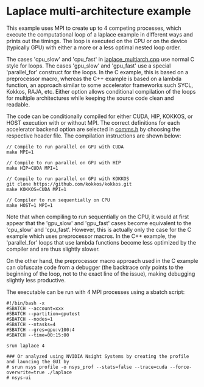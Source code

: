 # Laplace multi-architecture example

This example uses MPI to create up to 4 competing processes, which execute the computational loop of a laplace example in different ways and prints out the timings. The loop is executed on the CPU or on the device (typically GPU) with either a more or a less optimal nested loop order. 

The cases 'cpu_slow' and 'cpu_fast' in [laplace_multiarch.cpp](src/laplace_multiarch.cpp) use normal C style for loops. The cases 'gpu_slow' and 'gpu_fast' use a special 'parallel_for' construct for the loops. In the C example, this is based on a preprocessor macro, whereas the C++ example is based on a lambda function, an approach similar to some accelerator frameworks such SYCL, Kokkos, RAJA, etc. Either option allows conditional compilation of the loops for multiple architectures while keeping the source code clean and readable.

The code can be conditionally compiled for either CUDA, HIP, KOKKOS, or HOST execution with or without MPI. The correct definitions for each accelerator backend option are selected in [comms.h](src/comms.h) by choosing the respective header file. The compilation instructions are shown below:

```
// Compile to run parallel on GPU with CUDA
make MPI=1

// Compile to run parallel on GPU with HIP
make HIP=CUDA MPI=1

// Compile to run parallel on GPU with KOKKOS
git clone https://github.com/kokkos/kokkos.git
make KOKKOS=CUDA MPI=1

// Compiler to run sequentially on CPU
make HOST=1 MPI=1

```
Note that when compiling to run sequentially on the CPU, it would at first appear that the 'gpu_slow' and 'gpu_fast' cases become equivalent to the 'cpu_slow' and 'cpu_fast'. However, this is actually only the case for the C example which uses preprocessor macros. In the C++ example, the 'parallel_for' loops that use lambda functions become less optimized by the compiler and are thus slightly slower. 

On the other hand, the preprocessor macro approach used in the C example can obfuscate code from a debugger (the backtrace only points to the beginning of the loop, not to the exact line of the issue), making debugging slightly less productive.

The executable can be run with 4 MPI processes using a sbatch script: 

```
#!/bin/bash -x
#SBATCH --account=xxx
#SBATCH --partition=gputest
#SBATCH --nodes=1
#SBATCH --ntasks=4
#SBATCH --gres=gpu:v100:4
#SBATCH --time=00:15:00

srun laplace 4

### Or analyzed using NVIDIA Nsight Systems by creating the profile and launcing the GUI by
# srun nsys profile -o nsys_prof --stats=false --trace=cuda --force-overwrite=true ./laplace
# nsys-ui
```
